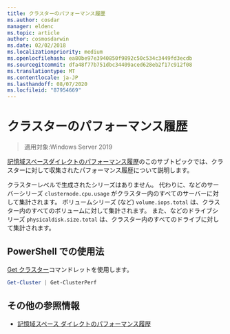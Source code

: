```yaml
---
title: クラスターのパフォーマンス履歴
ms.author: cosdar
manager: eldenc
ms.topic: article
author: cosmosdarwin
ms.date: 02/02/2018
ms.localizationpriority: medium
ms.openlocfilehash: ea80be97e3940850f9892c50c534c3449fd3ecdb
ms.sourcegitcommit: dfa48f77b751dbc34409aced628eb2f17c912f08
ms.translationtype: MT
ms.contentlocale: ja-JP
ms.lasthandoff: 08/07/2020
ms.locfileid: "87954669"
---
```

# <a name="performance-history-for-clusters"></a>クラスターのパフォーマンス履歴

> 適用対象:Windows Server 2019

[記憶域スペースダイレクトのパフォーマンス履歴](performance-history.md)のこのサブトピックでは、クラスターに対して収集されたパフォーマンス履歴について説明します。

クラスターレベルで生成されたシリーズはありません。 代わりに、などのサーバーシリーズ `clusternode.cpu.usage` がクラスター内のすべてのサーバーに対して集計されます。 ボリュームシリーズ (など) `volume.iops.total` は、クラスター内のすべてのボリュームに対して集計されます。 また、などのドライブシリーズ `physicaldisk.size.total` は、クラスター内のすべてのドライブに対して集計されます。

## <a name="usage-in-powershell"></a>PowerShell での使用法

[Get クラスター](/powershell/module/failoverclusters/get-cluster)コマンドレットを使用します。

```PowerShell
Get-Cluster | Get-ClusterPerf
```

## <a name="additional-references"></a>その他の参照情報

- [記憶域スペース ダイレクトのパフォーマンス履歴](performance-history.md)
